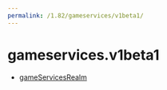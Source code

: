 ```yaml
---
permalink: /1.82/gameservices/v1beta1/
---
```


# gameservices.v1beta1



* [gameServicesRealm](gameServicesRealm.md)